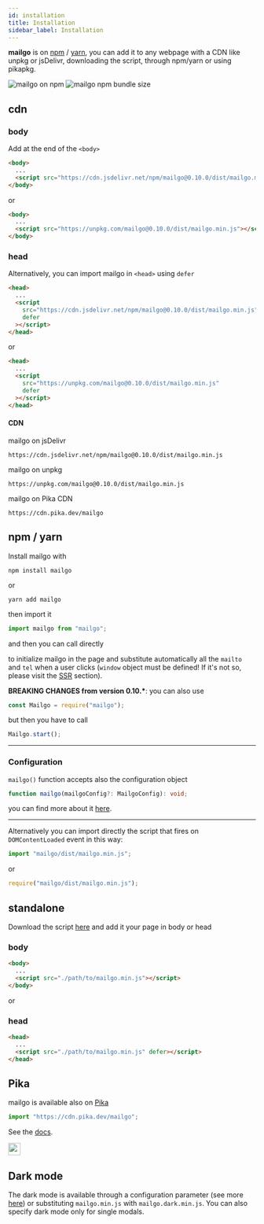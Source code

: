 ```yaml
---
id: installation
title: Installation
sidebar_label: Installation
---
```


**mailgo** is on <a href="https://www.npmjs.com/package/mailgo">npm</a> / <a href="https://yarnpkg.com/en/package/mailgo">yarn</a>, you can add it to any webpage with a CDN like unpkg or jsDelivr, downloading the script, through npm/yarn or using pikapkg.

<img class="img-left" alt="mailgo on npm" src="https://img.shields.io/npm/v/mailgo.svg?color=%23bb342f&style=flat-square" />

<img class="img-left" alt="mailgo npm bundle size" src="https://img.shields.io/bundlephobia/minzip/mailgo.svg?color=%23477998&style=flat-square" />

## cdn

### body

Add at the end of the `<body>`

```html
<body>
  ...
  <script src="https://cdn.jsdelivr.net/npm/mailgo@0.10.0/dist/mailgo.min.js"></script>
</body>
```

or

```html
<body>
  ...
  <script src="https://unpkg.com/mailgo@0.10.0/dist/mailgo.min.js"></script>
</body>
```

### head

Alternatively, you can import mailgo in `<head>` using `defer`

```html
<head>
  ...
  <script
    src="https://cdn.jsdelivr.net/npm/mailgo@0.10.0/dist/mailgo.min.js"
    defer
  ></script>
</head>
```

or

```html
<head>
  ...
  <script
    src="https://unpkg.com/mailgo@0.10.0/dist/mailgo.min.js"
    defer
  ></script>
</head>
```

#### CDN

mailgo on jsDelivr

```
https://cdn.jsdelivr.net/npm/mailgo@0.10.0/dist/mailgo.min.js
```

mailgo on unpkg

```
https://unpkg.com/mailgo@0.10.0/dist/mailgo.min.js
```

mailgo on Pika CDN

```
https://cdn.pika.dev/mailgo
```

## npm / yarn

Install mailgo with

```
npm install mailgo
```

or

```
yarn add mailgo
```

then import it

```js
import mailgo from "mailgo";
```

and then you can call directly

to initialize mailgo in the page and substitute automatically all the `mailto` and `tel` when a user clicks (`window` object must be defined! If it's not so, please visit the <a href="docs/nextjs">SSR</a> section).

**BREAKING CHANGES from version 0.10.\***: you can also use

```js
const Mailgo = require("mailgo");
```

but then you have to call

```js
Mailgo.start();
```

---

### Configuration

`mailgo()` function accepts also the configuration object

```ts
function mailgo(mailgoConfig?: MailgoConfig): void;
```

you can find more about it <a href="/docs/configuration">here</a>.

---

Alternatively you can import directly the script that fires on `DOMContentLoaded` event in this way:

```js
import "mailgo/dist/mailgo.min.js";
```

or

```js
require("mailgo/dist/mailgo.min.js");
```

## standalone

Download the script <a href="https://cdn.jsdelivr.net/npm/mailgo@0.10.0/dist/mailgo.min.js">here</a> and add it your page in body or head

### body

```html
<body>
  ...
  <script src="./path/to/mailgo.min.js"></script>
</body>
```

or

### head

```html
<head>
  ...
  <script src="./path/to/mailgo.min.js" defer></script>
</head>
```

## Pika

mailgo is available also on <a href="https://www.pika.dev/packages/mailgo" target="_blank">Pika</a>

```js
import "https://cdn.pika.dev/mailgo";
```

See the <a href="https://github.com/pikapkg/web">docs</a>.

<img class="img-left" src="https://www.pika.dev/static/img/logo5.svg" height="25px">

## Dark mode

The dark mode is available through a configuration parameter (see more [here](/docs/dark-mode)) or substituting `mailgo.min.js` with `mailgo.dark.min.js`. You can also specify dark mode only for single modals.
